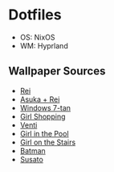 # Dotfiles
  * OS: NixOS
  * WM: Hyprland

## Wallpaper Sources
  * [Rei](https://wall.alphacoders.com/big.php?i=1264398)
  * [Asuka + Rei](https://wall.alphacoders.com/big.php?i=1203841)
  * [Windows 7-tan](https://wall.alphacoders.com/big.php?i=150947)
  * [Girl Shopping](https://wall.alphacoders.com/big.php?i=797920)
  * [Venti](https://wall.alphacoders.com/big.php?i=1129597)
  * [Girl in the Pool](https://www.pixiv.net/member_illust.php?mode=medium&illust_id=81691339)
  * [Girl on the Stairs](http://kukkakukka09.wixsite.com/kukka/background?lightbox=dataItem-jomqv33h)
  * [Batman](https://www.deviantart.com/balaskas/art/Bridge-Patrol-370070098)
  * [Susato](https://www.pixiv.net/member_illust.php?mode=medium&illust_id=106636490)
